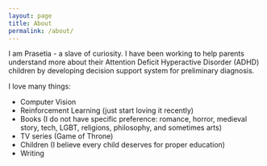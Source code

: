 ```yaml
---
layout: page
title: About
permalink: /about/
---
```


I am Prasetia - a slave of curiosity. I have been working to help parents understand more about their Attention Deficit Hyperactive Disorder (ADHD) children by developing decision support system for preliminary diagnosis.

I love many things:
- Computer Vision
- Reinforcement Learning (just start loving it recently)
- Books (I do not have specific preference: romance, horror, medieval story, tech, LGBT, religions, philosophy, and sometimes arts)
- TV series (Game of Throne)
- Children (I believe every child deserves for proper education)
- Writing
